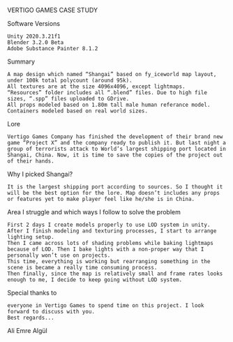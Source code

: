 

VERTIGO GAMES CASE STUDY

Software Versions

	Unity 2020.3.21f1
	Blender 3.2.0 Beta
	Adobe Substance Painter 8.1.2




Summary

	A map design which named “Shangai” based on fy_iceworld map layout, under 100k total polycount (around 95k).
	All textures are at the size 4096x4096, except lightmaps.
	“Resources” folder includes all “.blend” files. Due to high file sizes, “.spp” files uploaded to GDrive.
	All props modeled based on 1.80m tall male human referance model. Containers modeled based on real world sizes.



Lore

	Vertigo Games Company has finished the development of their brand new game “Project X” and the company ready to publish it. But last night a group of terrorists attack to World’s largest shipping port located in Shangai, China. Now, it is time to save the copies of the project out of their hands.



Why I picked Shangai?

	It is the largest shipping port according to sources. So I thought it will be the best option for the lore. Map doesn’t includes any props or features yet to make player feel like he/she is in China. 



Area I struggle and which ways I follow to solve the problem

	First 2 days I create models properly to use LOD system in unity. After I finish modeling and texturing processes, I start to arrange lighting setup. 
	Then I came across lots of shading problems while baking lightmaps because of LOD. Then I bake lights with a non-proper way that I personally won’t use on projects. 
	This time, everything is working but rearranging something in the scene is became a really time consuming process.
	Then finally, since the map is relatively small and frame rates looks enough to me, I decide to keep going without LOD system.



Special thanks to

	everyone in Vertigo Games to spend time on this project. I look forward to discuss with you.
	Best regards...

Ali Emre Algül
